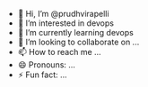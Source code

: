 - 👋 Hi, I’m @prudhvirapelli
- 👀 I’m interested in devops
- 🌱 I’m currently learning devops
- 💞️ I’m looking to collaborate on ...
- 📫 How to reach me ...
- 😄 Pronouns: ...
- ⚡ Fun fact: ...

<!---
prudhvirapelli/prudhvirapelli is a ✨ special ✨ repository because its `README.md` (this file) appears on your GitHub profile.
You can click the Preview link to take a look at your changes.
--->
